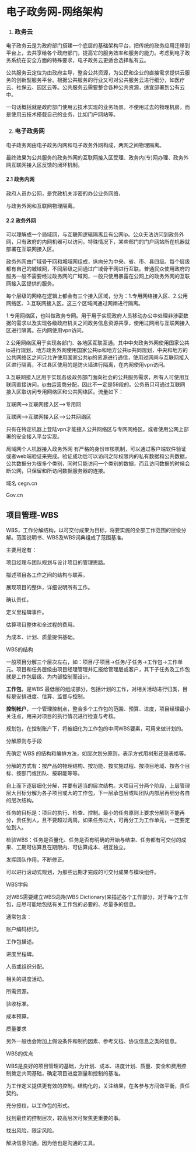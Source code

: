 # 电子政务网-网络架构

1. ### 政务云

  电子政务云是为政府部门搭建一个底层的基础架构平台，把传统的政务应用迁移到平台上，去共享给各个政府部门，提高它的服务效率和服务的能力。考虑到电子政务系统在安全方面的特殊要求，电子政务云更适合选择私有云。

公共服务云定位为由政府主导，整合公共资源，为公民和企业的直接需求提供云服务的创新型服务平台。根据公共服务的行业又可对公共服务云进行细分，如医疗云、社保云、园区云等。公共服务云需要整合各种公共资源，适宜部署到公有云中。

一句话概括就是政府部门使用云技术实现的业务场景。不使用过去的物理机房，而是使用云技术搭载自己的业务，比如门户网站等。

2. ### 电子政务网

  电子政务网由电子政务内网和电子政务外网构成，两网之间物理隔离。

最终效果为公共服务的政务外网的互联网接入区受理、政务内(专)网办理、政务外网互联网接入区反馈的闭环机制。

#### 2.1 政务内网

政府人员办公网，是党政机关涉密的办公业务网络，

与政务外网和互联网物理隔离。

#### 2.2 政务外网


可以理解成一个局域网，与互联网逻辑隔离且有公网ip。公众无法访问到政务外网，只有政府的内网机器可以访问。特殊情况下，某些部门的门户网站所在机器就部署在互联网接入区。

政务外网由广域骨干网和城域网组成，纵向分为中央、省、市、县四级。每个层级都有自己的城域网，不同层级之间通过广域骨干网进行互联。普通民众使用政府的服务一般不需要经过政务网的广域网，一般只使用暴露在公网上的政务外网的互联网接入区提供的服务。

每个层级的网络在逻辑上都会有三个接入区域，分为：1.专用网络接入区、2.公用网络区、3.互联网接入区。这三个区域间通过网闸进行隔离。

1.专用网络区，也叫做政务专网。用于用于实现政府人员移动办公中处理非涉密数据的需求以及实现各级政府机关之间政务信息资源共享，使用过网闸与互联网接入区进行隔离。在内网使用vpn访问。

2.公用网络区用于实现各部门、各地区互联互通。其中中央政务外网使用国家公共ip进行规划，地方政务外网使用国家公共ip和地方公共ip共同规划，中央和地方的公共网络区之间只允许使用国家公共ip的资源进行通信，使用过网闸与互联网接入区进行隔离，不过县区使用的是防火墙进行隔离，在内网使用vpn访问。

3.互联网接入区用于实现各级政务部门面向社会的公共服务需求，所有人可使用互联网直接访问，ip由运营商分配，因此不一定是59段的。公务员只可通过互联网接入区取访问专用网络区和公共网络区。流量如下：

互联网—>互联网接入区—>专用网

互联网—>互联网接入区—>公共网络区

只有在特定机器上登陆vpn才能接入公共网络区与专网网络区。或者使用公网上部署的安全接入平台实现。

局域网个人机器接入政务外网
有严格的身份审核机制，可以通过客户端软件验证或者web端验证来完成。验证成功后可以访问之际权限内的私有数据和公共数据，公共数据分为很多个类别，同时只能访问一个类别的数据，而且访问数据的时候会断公网，只保留和所访问数据服务器的连接。

域名
cegn.cn

Gov.cn





## 项目管理-WBS



WBS，工作分解结构，以可交付成果为目标，将要实施的全部工作范围的层级分解。范围说明书、WBS及WBS词典组成了范围基准。

主要用途有：

项目经理与团队规划与设计项目的管理思路。

描述项目各工作之间的结构与联系。

展现项目的整体，详细说明所有工作。

确认责任。

定义里程碑事件。

估算项目整体和全过程的费用。

为成本、计划、质量提供基础。

WBS的结构



一般项目分解三个层次左右，如：项目/子项目->任务/子任务->工作包->工作单元。项目和任务层级由项目经理管理并汇报给管理层或客户，其下子任务及工作包就是工作包层级，为内部控制而设计。

**工作包**，是WBS 最低层的组成部分，包括计划的工作，对相关活动进行归类，目标是安排进度、估算、监督与控制。

**控制帐户**，一个管理控制点，整合多个工作包的范围、预算、进度，项目经理最小关注点，用来对项目的执行情况进行检查与考核。

规划包，在控制账户下，将被细化为工作包的中间WBS要素，可用来做计划的。

分解原则与手段

先确定 WBS 的结构和编排方法，如层次划分原则，表示方式用树形还是表格等。

分解的方式有：按产品的物理结构、按功能、按实施过程、按项目地域、按各个目标、按部门或团队、按职能等等。

自上而下逐层细化分解，并要有适当的层次结构。大项目可分两个阶段，上层管理层大目标分解为各子项目或大的工作包，下一层承包层或叫团队内部层再细分各自的层次结构。

任务的目标是：项目的执行、检查、控制。最小的任务原则上要求分解到不能再分，责任到人，且不要超过两周。如果任务过大，可再分工为工作单元，一定要定位到人。

检验WBS：任务是否量化、任务是否有明确的开始与结束、任务都有可交付的成果、工期可估算且在期限内、可估算成本、相互独立。

发挥团队作用，不断修正。

可以进行滚动式规划，为那些远期才完成的可交付成果与模块组件。

WBS字典

对WBS需要建立WBS词典(WBS Dictionary)来描述各个工作部分，对于每个工作包，应尽可能地包括有关工作包的必要的、尽量多的信息。

通常包含：

账户编码标识。

工作包描述。

进度里程碑。

人员或组织分配。

相关的进度活动。

所需资源。

验收标准。

成本预算。

质量要求

另外一般也会附加上假设条件和制约因素、参考文档、协议信息之类的信息。

WBS的优点

WBS是良好的项目管理的基础，为计划、成本、进度计划、质量、安全和费用控制奠定共同基础，确定项目进度测量和控制的基准。

为工作定义提供更有效的控制。结构化的，关注结果，在各参与方间做平衡，责任契约。

充分授权，以工作包的形式。

找到最佳的控制层次，较高层次可聚焦更重要的事。

找出风险，限定风险。

解决信息沟通。因为他也是沟通的工具。